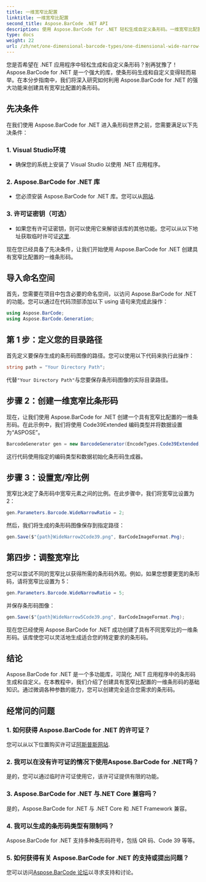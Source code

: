 ```yaml
---
title: 一维宽窄比配置
linktitle: 一维宽窄比配置
second_title: Aspose.BarCode .NET API
description: 使用 Aspose.BarCode for .NET 轻松生成自定义条形码。一维宽窄比配置的分步指南。
type: docs
weight: 22
url: /zh/net/one-dimensional-barcode-types/one-dimensional-wide-narrow-ratio-configuration/
---
```


您是否希望在 .NET 应用程序中轻松生成和自定义条形码？别再犹豫了！ Aspose.BarCode for .NET 是一个强大的库，使条形码生成和自定义变得轻而易举。在本分步指南中，我们将深入研究如何利用 Aspose.BarCode for .NET 的强大功能来创建具有宽窄比配置的条形码。

## 先决条件

在我们使用 Aspose.BarCode for .NET 进入条形码世界之前，您需要满足以下先决条件：

### 1. Visual Studio环境
   - 确保您的系统上安装了 Visual Studio 以使用 .NET 应用程序。
   
### 2. Aspose.BarCode for .NET 库
   - 您必须安装 Aspose.BarCode for .NET 库。您可以从[网站](https://releases.aspose.com/barcode/net/).

### 3. 许可证密钥（可选）
   - 如果您有许可证密钥，则可以使用它来解锁该库的其他功能。您可以从以下地址获取临时许可证[这里](https://purchase.aspose.com/temporary-license/).

现在您已经具备了先决条件，让我们开始使用 Aspose.BarCode for .NET 创建具有宽窄比配置的一维条形码。

## 导入命名空间

首先，您需要在项目中包含必要的命名空间，以访问 Aspose.BarCode for .NET 的功能。您可以通过在代码顶部添加以下 using 语句来完成此操作：

```csharp
using Aspose.BarCode;
using Aspose.BarCode.Generation;
```

## 第 1 步：定义您的目录路径

首先定义要保存生成的条形码图像的路径。您可以使用以下代码来执行此操作：

```csharp
string path = "Your Directory Path";
```

代替`"Your Directory Path"`与您要保存条形码图像的实际目录路径。

## 步骤 2：创建一维宽窄比条形码

现在，让我们使用 Aspose.BarCode for .NET 创建一个具有宽窄比配置的一维条形码。在此示例中，我们将使用 Code39Extended 编码类型并将数据设置为“ASPOSE”。

```csharp
BarcodeGenerator gen = new BarcodeGenerator(EncodeTypes.Code39Extended, "ASPOSE");
```

这行代码使用指定的编码类型和数据初始化条形码生成器。

## 步骤 3：设置宽/窄比例

宽窄比决定了条形码中宽窄元素之间的比例。在此步骤中，我们将宽窄比设置为 2：

```csharp
gen.Parameters.Barcode.WideNarrowRatio = 2;
```

然后，我们将生成的条形码图像保存到指定路径：

```csharp
gen.Save($"{path}WideNarrow2Code39.png", BarCodeImageFormat.Png);
```

## 第四步：调整宽窄比

您可以尝试不同的宽窄比以获得所需的条形码外观。例如，如果您想要更宽的条形码，请将宽窄比设置为 5：

```csharp
gen.Parameters.Barcode.WideNarrowRatio = 5;
```

并保存条形码图像：

```csharp
gen.Save($"{path}WideNarrow5Code39.png", BarCodeImageFormat.Png);
```

现在您已经使用 Aspose.BarCode for .NET 成功创建了具有不同宽窄比的一维条形码。该库使您可以灵活地生成适合您的特定要求的条形码。

## 结论

Aspose.BarCode for .NET 是一个多功能库，可简化 .NET 应用程序中的条形码生成和自定义。在本教程中，我们介绍了创建具有宽窄比配置的一维条形码的基础知识。通过微调各种参数的能力，您可以创建完全适合您需求的条形码。

## 经常问的问题

### 1. 如何获得 Aspose.BarCode for .NET 的许可证？
您可以从以下位置购买许可证[阿斯普斯网站](https://purchase.aspose.com/buy).

### 2. 我可以在没有许可证的情况下使用Aspose.BarCode for .NET吗？
是的，您可以通过临时许可证使用它，该许可证提供有限的功能。

### 3. Aspose.BarCode for .NET 与.NET Core 兼容吗？
是的，Aspose.BarCode for .NET 与 .NET Core 和 .NET Framework 兼容。

### 4. 我可以生成的条形码类型有限制吗？
Aspose.BarCode for .NET 支持多种条形码符号，包括 QR 码、Code 39 等等。

### 5. 如何获得有关 Aspose.BarCode for .NET 的支持或提出问题？
您可以访问[Aspose.BarCode 论坛](https://forum.aspose.com/c/barcode/13)以寻求支持和讨论。
